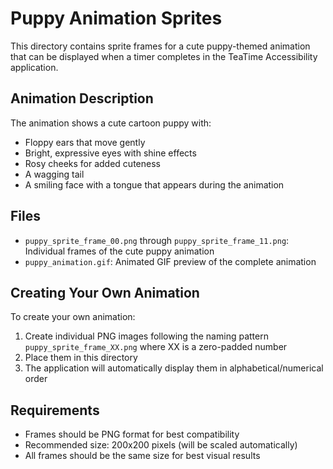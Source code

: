 # Puppy Animation Sprites

This directory contains sprite frames for a cute puppy-themed animation that can be displayed when a timer completes in the TeaTime Accessibility application.

## Animation Description

The animation shows a cute cartoon puppy with:
- Floppy ears that move gently
- Bright, expressive eyes with shine effects
- Rosy cheeks for added cuteness
- A wagging tail
- A smiling face with a tongue that appears during the animation

## Files

- `puppy_sprite_frame_00.png` through `puppy_sprite_frame_11.png`: Individual frames of the cute puppy animation
- `puppy_animation.gif`: Animated GIF preview of the complete animation

## Creating Your Own Animation

To create your own animation:

1. Create individual PNG images following the naming pattern `puppy_sprite_frame_XX.png` where XX is a zero-padded number
2. Place them in this directory
3. The application will automatically display them in alphabetical/numerical order

## Requirements

- Frames should be PNG format for best compatibility
- Recommended size: 200x200 pixels (will be scaled automatically)
- All frames should be the same size for best visual results